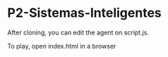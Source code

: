# P2-Sistemas-Inteligentes

After cloning, you can edit the agent on script.js.

To play, open index.html in a browser
